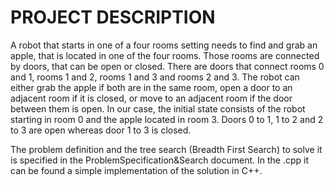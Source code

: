 # PROJECT DESCRIPTION

A robot that starts in one of a four rooms setting needs to find and grab an apple, that is located in one of the four rooms. Those rooms are connected by doors, that can be open or closed. There are doors that connect rooms 0 and 1, rooms 1 and 2, rooms 1 and 3 and rooms 2 and 3. The robot can either grab the apple if both are in the same room, open a door to an adjacent room if it is closed, or move to an adjacent room if the door between them is open. In our case, the initial state consists of the robot starting in room 0 and the apple located in room 3. Doors 0 to 1, 1 to 2 and 2 to 3 are open whereas door 1 to 3 is closed. 

The problem definition and the tree search (Breadth First Search) to solve it is specified in the ProblemSpecification&Search document. In the .cpp it can be found a simple implementation of the solution in C++.
